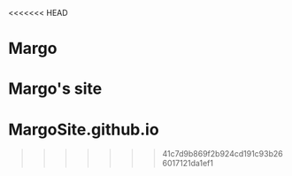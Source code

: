 <<<<<<< HEAD
# Margo
 Margo's site
=======
# MargoSite.github.io
>>>>>>> 41c7d9b869f2b924cd191c93b266017121da1ef1
